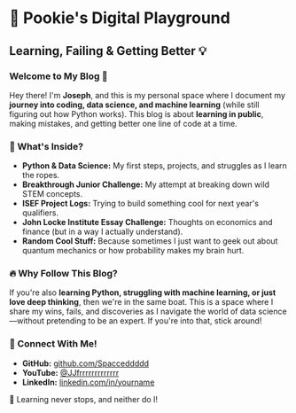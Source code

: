 # 🧠 Pookie's Digital Playground  
## Learning, Failing & Getting Better 💡  

### Welcome to My Blog 🚀
Hey there! I'm **Joseph**, and this is my personal space where I document my **journey into coding, data science, and machine learning** (while still figuring out how Python works). This blog is about **learning in public**, making mistakes, and getting better one line of code at a time.  

### 🌟 What's Inside?
- **Python & Data Science:** My first steps, projects, and struggles as I learn the ropes.  
- **Breakthrough Junior Challenge:** My attempt at breaking down wild STEM concepts.  
- **ISEF Project Logs:** Trying to build something cool for next year's qualifiers.  
- **John Locke Institute Essay Challenge:** Thoughts on economics and finance (but in a way I actually understand).  
- **Random Cool Stuff:** Because sometimes I just want to geek out about quantum mechanics or how probability makes my brain hurt.  

### 🔥 Why Follow This Blog?
If you're also **learning Python, struggling with machine learning, or just love deep thinking**, then we're in the same boat. This is a space where I share my wins, fails, and discoveries as I navigate the world of data science—without pretending to be an expert. If you're into that, stick around!  

### 📌 Connect With Me!
- **GitHub:** [github.com/Spacceddddd]((https://github.com/Spacceddddd))  
- **YouTube:** [@JJfrrrrrrrrrrrrr
](https://youtube.com/@jjfrrrrrrrrrrrrr?si=pt91Si1SjoVeo-et)  
- **LinkedIn:** [linkedin.com/in/yourname](https://linkedin.com/in/yourname)  

🚀 Learning never stops, and neither do I!
